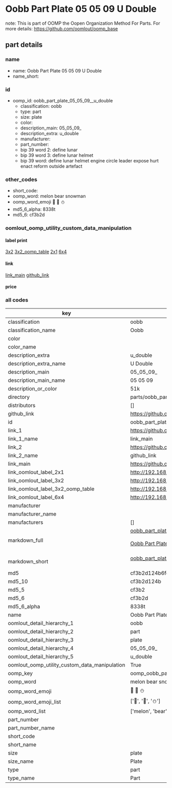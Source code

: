 # Oobb Part Plate 05 05 09  U Double  

note: This is part of OOMP the Oopen Organization Method For Parts. For more details: https://github.com/oomlout/oomp_base

##  part details





### name
* name: Oobb Part Plate 05 05 09  U Double
* name_short: 
### id
* oomp_id: oobb_part_plate_05_05_09__u_double
  * classification: oobb
  * type: part
  * size: plate
  * color: 
  * description_main: 05_05_09_
  * description_extra: u_double
  * manufacturer: 
  * part_number: 
  * bip 39 word 2: define lunar
  * bip 39 word 3: define lunar helmet
  * bip 39 word: define lunar helmet engine circle leader expose hurt enact reform outside artefact

### other_codes
* short_code: 
* oomp_word: melon bear snowman
* oomp_word_emoji :melon: :bear: :snowman:
* md5_6_alpha: 8338t
* md5_6: cf3b2d






### oomlout_oomp_utility_custom_data_manipulation
#### label print
[3x2](http://192.168.1.245:1112/?label=oomp%208338t)
[3x2_oomp_table](http://192.168.1.107:1112/?label=oomp%208338t)
[2x1](http://192.168.1.242:1112/?label=oomp%208338t)
[6x4](http://192.168.1.55:1112/?label=oomp%208338t)    

#### link

[link_main](https://github.com/oomlout/oomlout_oomp_current_version_messy/tree/main/parts/oobb_part_plate_05_05_09__u_double) [github_link](https://github.com/oomlout/oomlout_oomp_part_src/tree/main/parts/oobb_part_plate_05_05_09__u_double)                             

#### price







### all codes 
| key | value |  
| --- | --- |  
| classification | oobb |  
| classification_name | Oobb |  
| color |  |  
| color_name |  |  
| description_extra | u_double |  
| description_extra_name | U Double |  
| description_main | 05_05_09_ |  
| description_main_name | 05 05 09  |  
| description_or_color | 51k |  
| directory | parts/oobb_part_plate_05_05_09__u_double |  
| distributors | [] |  
| github_link | https://github.com/oomlout/oomlout_oomp_part_src/tree/main/parts/oobb_part_plate_05_05_09__u_double |  
| id | oobb_part_plate_05_05_09__u_double |  
| link_1 | https://github.com/oomlout/oomlout_oomp_current_version_messy/tree/main/parts/oobb_part_plate_05_05_09__u_double |  
| link_1_name | link_main |  
| link_2 | https://github.com/oomlout/oomlout_oomp_part_src/tree/main/parts/oobb_part_plate_05_05_09__u_double |  
| link_2_name | github_link |  
| link_main | https://github.com/oomlout/oomlout_oomp_current_version_messy/tree/main/parts/oobb_part_plate_05_05_09__u_double |  
| link_oomlout_label_2x1 | http://192.168.1.242:1112/?label=oomp%208338t |  
| link_oomlout_label_3x2 | http://192.168.1.245:1112/?label=oomp%208338t |  
| link_oomlout_label_3x2_oomp_table | http://192.168.1.107:1112/?label=oomp%208338t |  
| link_oomlout_label_6x4 | http://192.168.1.55:1112/?label=oomp%208338t |  
| manufacturer |  |  
| manufacturer_name |  |  
| manufacturers | [] |  
| markdown_full | [oobb_part_plate_05_05_09__u_double](https://github.com/oomlout/oomlout_oomp_current_version_messy/tree/main/parts/oobb_part_plate_05_05_09__u_double)<br>[](https://github.com/oomlout/oomlout_oomp_current_version_messy/tree/main/parts/oobb_part_plate_05_05_09__u_double)<br>[Oobb Part Plate 05 05 09  U Double](https://github.com/oomlout/oomlout_oomp_current_version_messy/tree/main/parts/oobb_part_plate_05_05_09__u_double)<br><br> |  
| markdown_short | [oobb_part_plate_05_05_09__u_double](https://github.com/oomlout/oomlout_oomp_current_version_messy/tree/main/parts/oobb_part_plate_05_05_09__u_double)<br><br> |  
| md5 | cf3b2d124b6fca15fa1494a6d5e141cc |  
| md5_10 | cf3b2d124b |  
| md5_5 | cf3b2 |  
| md5_6 | cf3b2d |  
| md5_6_alpha | 8338t |  
| name | Oobb Part Plate 05 05 09  U Double |  
| oomlout_detail_hierarchy_1 | oobb |  
| oomlout_detail_hierarchy_2 | part |  
| oomlout_detail_hierarchy_3 | plate |  
| oomlout_detail_hierarchy_4 | 05_05_09_ |  
| oomlout_detail_hierarchy_5 | u_double |  
| oomlout_oomp_utility_custom_data_manipulation | True |  
| oomp_key | oomp_oobb_part_plate_05_05_09__u_double |  
| oomp_word | melon bear snowman |  
| oomp_word_emoji | :melon: :bear: :snowman: |  
| oomp_word_emoji_list | [':melon:', ':bear:', ':snowman:'] |  
| oomp_word_list | ['melon', 'bear', 'snowman'] |  
| part_number |  |  
| part_number_name |  |  
| short_code |  |  
| short_name |  |  
| size | plate |  
| size_name | Plate |  
| type | part |  
| type_name | Part |  
